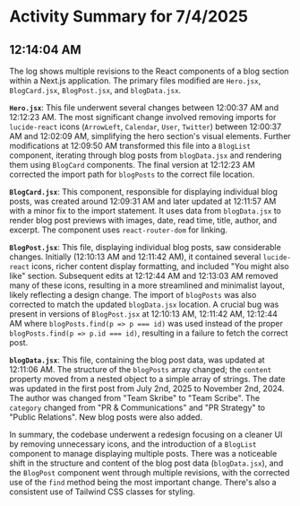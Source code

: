 # Activity Summary for 7/4/2025

## 12:14:04 AM
The log shows multiple revisions to the React components of a blog section within a Next.js application.  The primary files modified are `Hero.jsx`, `BlogCard.jsx`, `BlogPost.jsx`, and `blogData.jsx`.

**`Hero.jsx`**: This file underwent several changes between 12:00:37 AM and 12:12:23 AM.  The most significant change involved removing imports for `lucide-react` icons (`ArrowLeft`, `Calendar`, `User`, `Twitter`) between 12:00:37 AM and 12:02:09 AM, simplifying the hero section's visual elements. Further modifications at 12:09:50 AM transformed this file into a `BlogList` component, iterating through blog posts from `blogData.jsx` and rendering them using `BlogCard` components. The final version at 12:12:23 AM corrected the import path for `blogPosts` to the correct file location.

**`BlogCard.jsx`**: This component, responsible for displaying individual blog posts, was created around 12:09:31 AM and later updated at 12:11:57 AM with a minor fix to the import statement. It uses data from `blogData.jsx` to render blog post previews with images, date, read time, title, author, and excerpt.  The component uses `react-router-dom` for linking.

**`BlogPost.jsx`**: This file, displaying individual blog posts, saw considerable changes.  Initially (12:10:13 AM and 12:11:42 AM), it contained several `lucide-react` icons, richer content display formatting, and included "You might also like" section. Subsequent edits at 12:12:44 AM and 12:13:03 AM removed many of these icons, resulting in a more streamlined and minimalist layout, likely reflecting a design change.  The import of `blogPosts` was also corrected to match the updated `blogData.jsx` location. A crucial bug was present in versions of `BlogPost.jsx` at 12:10:13 AM, 12:11:42 AM, 12:12:44 AM where `blogPosts.find(p => p === id)` was used instead of the proper `blogPosts.find(p => p.id === id)`, resulting in a failure to fetch the correct post.

**`blogData.jsx`**:  This file, containing the blog post data, was updated at 12:11:06 AM.  The structure of the `blogPosts` array changed; the `content` property moved from a nested object to a simple array of strings.  The date was updated in the first post from July 2nd, 2025 to November 2nd, 2024.  The author was changed from "Team Skribe" to "Team Scribe". The `category` changed from "PR & Communications" and "PR Strategy" to "Public Relations".  New blog posts were also added.

In summary, the codebase underwent a redesign focusing on a cleaner UI by removing unnecessary icons, and the introduction of a `BlogList` component to manage displaying multiple posts.  There was a noticeable shift in the structure and content of the blog post data (`blogData.jsx`), and the `BlogPost` component went through multiple revisions, with the corrected use of the `find` method being the most important change.  There's also a consistent use of Tailwind CSS classes for styling.
